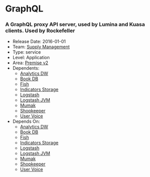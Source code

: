 # GraphQL
### A GraphQL proxy API server, used by Lumina and Kuasa clients. Used by Rockefeller
* Release Date: 2016-01-01
* Team: [Supply Management](../teams/supply.md)
* Type: service
* Level: Application
* Area: [Premise v2](../areas/v2.png)
* Dependents:
  * [Analytics DW](analytics-dw.md)
  * [Book DB](book.md)
  * [Fish](fish.md)
  * [Indicators Storage](indicators-storage.md)
  * [Logstash](logstash.md)
  * [Logstash JVM](logstash-jvm.md)
  * [Mumak](mumak.md)
  * [Shopkeeper](shopkeeper.md)
  * [User Voice](user-voice.md)
* Depends On:
  * [Analytics DW](analytics-dw.md)
  * [Book DB](book.md)
  * [Fish](fish.md)
  * [Indicators Storage](indicators-storage.md)
  * [Logstash](logstash.md)
  * [Logstash JVM](logstash-jvm.md)
  * [Mumak](mumak.md)
  * [Shopkeeper](shopkeeper.md)
  * [User Voice](user-voice.md)
